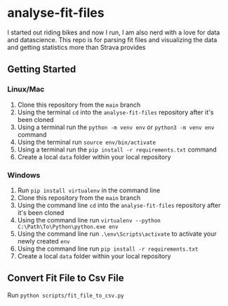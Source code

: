 # analyse-fit-files
I started out riding bikes and now I run, I am also nerd with a love for data and datascience. This repo is for parsing fit files and visualizing the data and getting statistics more than Strava provides

## Getting Started
### Linux/Mac
1. Clone this repository from the ```main``` branch
2. Using the terminal ```cd``` into the ```analyse-fit-files``` repository after it's been cloned
3. Using a terminal run the ```python -m venv env``` or ```python3 -m venv env``` command
4. Using the terminal run ```source env/bin/activate```
5. Using a terminal run the ```pip install -r requirements.txt``` command
6. Create a local ```data``` folder within your local repository

### Windows
1. Run ```pip install virtualenv``` in the command line
2. Clone this repository from the ```main``` branch
3. Using the command line ```cd``` into the ```analyse-fit-files``` repository after it's been cloned
4. Using the command line run ```virtualenv --python C:\Path\To\Python\python.exe env``` 
5. Using the command line run ```.\env\Scripts\activate``` to activate your newly created ```env```
6. Using the command line run ```pip install -r requirements.txt``` 
7. Create a local ```data``` folder within your local repository

## Convert Fit File to Csv File
Run ```python scripts/fit_file_to_csv.py```